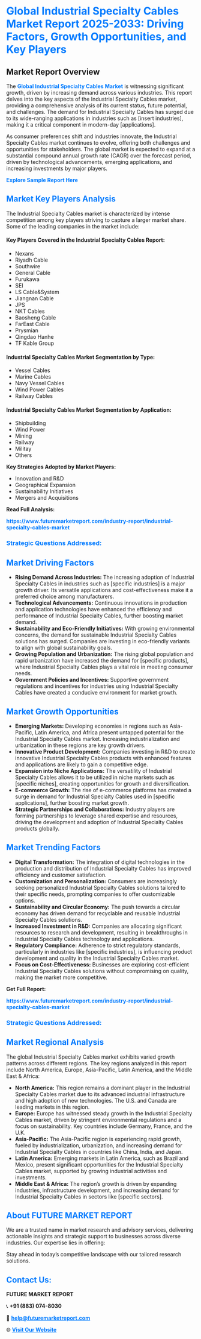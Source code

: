 <h1 style="color: #007BFF;">Global Industrial Specialty Cables Market Report 2025-2033: Driving Factors, Growth Opportunities, and Key Players</h1>

<section id="overview">
<h2>Market Report Overview</h2>
<p>The <a href="https://www.futuremarketreport.com/industry-report/industrial-specialty-cables-market" style="color: #007BFF; text-decoration: none;"><strong>Global Industrial Specialty Cables Market</strong></a> is witnessing significant growth, driven by increasing demand across various industries. This report delves into the key aspects of the Industrial Specialty Cables market, providing a comprehensive analysis of its current status, future potential, and challenges. The demand for Industrial Specialty Cables has surged due to its wide-ranging applications in industries such as [insert industries], making it a critical component in modern-day [applications].</p>
<p>As consumer preferences shift and industries innovate, the Industrial Specialty Cables market continues to evolve, offering both challenges and opportunities for stakeholders. The global market is expected to expand at a substantial compound annual growth rate (CAGR) over the forecast period, driven by technological advancements, emerging applications, and increasing investments by major players.</p>
</section>

<section id="overview">
<p><a href="https://www.futuremarketreport.com/request-sample/reportId=82264" style="color: #007BFF; text-decoration: none;"><strong>Explore Sample Report Here</strong></a></p>
</section>

<section id="key-players">
<h2 style="color: #007BFF;">Market Key Players Analysis</h2>
<p>The Industrial Specialty Cables market is characterized by intense competition among key players striving to capture a larger market share. Some of the leading companies in the market include:</p>
<h4>Key Players Covered in the Industrial Specialty Cables Report:</h4>
<ul><li>Nexans</li><li>Riyadh Cable</li><li>Southwire</li><li>General Cable</li><li>Furukawa</li><li>SEI</li><li>LS Cable&amp;System</li><li>Jiangnan Cable</li><li>JPS</li><li>NKT Cables</li><li>Baosheng Cable</li><li>FarEast Cable</li><li>Prysmian</li><li>Qingdao Hanhe</li><li>TF Kable Group</li></ul>
<h4>Industrial Specialty Cables Market Segmentation by Type:</h4>
<ul><li>Vessel Cables</li><li>Marine Cables</li><li>Navy Vessel Cables</li><li>Wind Power Cables</li><li>Railway Cables</li></ul>

<h4>Industrial Specialty Cables Market Segmentation by Application:</h4>
<ul><li>Shipbuilding</li><li>Wind Power</li><li>Mining</li><li>Railway</li><li>Militay</li><li>Others</li></ul>
<p><strong>Key Strategies Adopted by Market Players:</strong></p>
<ul>
<li>Innovation and R&D</li>
<li>Geographical Expansion</li>
<li>Sustainability Initiatives</li>
<li>Mergers and Acquisitions</li>
</ul>
</section>

<section>
<p><strong>Read Full Analysis: </strong></p><a href="https://www.futuremarketreport.com/industry-report/industrial-specialty-cables-market" style="color: #007BFF; text-decoration: none;"><strong>https://www.futuremarketreport.com/industry-report/industrial-specialty-cables-market</strong></a>
<h3 style="color: #007BFF;">Strategic Questions Addressed:</h3>
</section>

<section id="driving-factors">
<h2 style="color: #007BFF;">Market Driving Factors</h2>
<ul>
<li><strong>Rising Demand Across Industries:</strong> The increasing adoption of Industrial Specialty Cables in industries such as [specific industries] is a major growth driver. Its versatile applications and cost-effectiveness make it a preferred choice among manufacturers.</li>
<li><strong>Technological Advancements:</strong> Continuous innovations in production and application technologies have enhanced the efficiency and performance of Industrial Specialty Cables, further boosting market demand.</li>
<li><strong>Sustainability and Eco-Friendly Initiatives:</strong> With growing environmental concerns, the demand for sustainable Industrial Specialty Cables solutions has surged. Companies are investing in eco-friendly variants to align with global sustainability goals.</li>
<li><strong>Growing Population and Urbanization:</strong> The rising global population and rapid urbanization have increased the demand for [specific products], where Industrial Specialty Cables plays a vital role in meeting consumer needs.</li>
<li><strong>Government Policies and Incentives:</strong> Supportive government regulations and incentives for industries using Industrial Specialty Cables have created a conducive environment for market growth.</li>
</ul>
</section>

<section id="growth-opportunities">
<h2 style="color: #007BFF;">Market Growth Opportunities</h2>
<ul>
<li><strong>Emerging Markets:</strong> Developing economies in regions such as Asia-Pacific, Latin America, and Africa present untapped potential for the Industrial Specialty Cables market. Increasing industrialization and urbanization in these regions are key growth drivers.</li>
<li><strong>Innovative Product Development:</strong> Companies investing in R&D to create innovative Industrial Specialty Cables products with enhanced features and applications are likely to gain a competitive edge.</li>
<li><strong>Expansion into Niche Applications:</strong> The versatility of Industrial Specialty Cables allows it to be utilized in niche markets such as [specific niches], creating opportunities for growth and diversification.</li>
<li><strong>E-commerce Growth:</strong> The rise of e-commerce platforms has created a surge in demand for Industrial Specialty Cables used in [specific applications], further boosting market growth.</li>
<li><strong>Strategic Partnerships and Collaborations:</strong> Industry players are forming partnerships to leverage shared expertise and resources, driving the development and adoption of Industrial Specialty Cables products globally.</li>
</ul>
</section>

<section id="trending-factors">
<h2 style="color: #007BFF;">Market Trending Factors</h2>
<ul>
<li><strong>Digital Transformation:</strong> The integration of digital technologies in the production and distribution of Industrial Specialty Cables has improved efficiency and customer satisfaction.</li>
<li><strong>Customization and Personalization:</strong> Consumers are increasingly seeking personalized Industrial Specialty Cables solutions tailored to their specific needs, prompting companies to offer customizable options.</li>
<li><strong>Sustainability and Circular Economy:</strong> The push towards a circular economy has driven demand for recyclable and reusable Industrial Specialty Cables solutions.</li>
<li><strong>Increased Investment in R&D:</strong> Companies are allocating significant resources to research and development, resulting in breakthroughs in Industrial Specialty Cables technology and applications.</li>
<li><strong>Regulatory Compliance:</strong> Adherence to strict regulatory standards, particularly in industries like [specific industries], is influencing product development and quality in the Industrial Specialty Cables market.</li>
<li><strong>Focus on Cost-Effectiveness:</strong> Businesses are exploring cost-efficient Industrial Specialty Cables solutions without compromising on quality, making the market more competitive.</li>
</ul>
</section>

<section>
<p><strong>Get Full Report: </strong></p><a href="https://www.futuremarketreport.com/industry-report/industrial-specialty-cables-market" style="color: #007BFF; text-decoration: none;"><strong>https://www.futuremarketreport.com/industry-report/industrial-specialty-cables-market</strong></a>
<h3 style="color: #007BFF;">Strategic Questions Addressed:</h3>
</section>


<section id="regional-analysis">
<h2 style="color: #007BFF;">Market Regional Analysis</h2>
<p>The global Industrial Specialty Cables market exhibits varied growth patterns across different regions. The key regions analyzed in this report include North America, Europe, Asia-Pacific, Latin America, and the Middle East & Africa:</p>
<ul>
<li><strong>North America:</strong> This region remains a dominant player in the Industrial Specialty Cables market due to its advanced industrial infrastructure and high adoption of new technologies. The U.S. and Canada are leading markets in this region.</li>
<li><strong>Europe:</strong> Europe has witnessed steady growth in the Industrial Specialty Cables market, driven by stringent environmental regulations and a focus on sustainability. Key countries include Germany, France, and the U.K.</li>
<li><strong>Asia-Pacific:</strong> The Asia-Pacific region is experiencing rapid growth, fueled by industrialization, urbanization, and increasing demand for Industrial Specialty Cables in countries like China, India, and Japan.</li>
<li><strong>Latin America:</strong> Emerging markets in Latin America, such as Brazil and Mexico, present significant opportunities for the Industrial Specialty Cables market, supported by growing industrial activities and investments.</li>
<li><strong>Middle East & Africa:</strong> The region’s growth is driven by expanding industries, infrastructure development, and increasing demand for Industrial Specialty Cables in sectors like [specific sectors].</li>
</ul>
</section>

<footer>
<h2 style="color: #007BFF;">About FUTURE MARKET REPORT</h2>
<p>We are a trusted name in market research and advisory services, delivering actionable insights and strategic support to businesses across diverse industries. Our expertise lies in offering:</p>

<p>Stay ahead in today’s competitive landscape with our tailored research solutions.</p>

<h2 style="color: #007BFF;">Contact Us:</h2>
<p><strong>FUTURE MARKET REPORT</strong></p>
<p>📞 <strong>+91 (883) 074-8030</strong></p>
<p>📧 <strong><a href="mailto:help@futuremarketreport.com" style="color: #007BFF;">help@futuremarketreport.com</a></strong></p>
<p>🌐 <strong><a href="https://www.futuremarketreport.com/" style="color: #007BFF;">Visit Our Website</a></strong></p>
</footer>